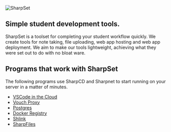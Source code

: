 ![SharpSet](https://files.mcaq.me/8xb8r.png)

## Simple student development tools.

SharpSet is a toolset for completing your student workflow quickly. We create tools for note taking, file uploading, web app hosting and web app deployment. We aim to make our tools lightweight, achieving what they were set out to do with no bloat ware.

## Programs that work with SharpSet

The following programs use SharpCD and Sharpnet to start running on your server in a matter of minutes.

- [VSCode in the Cloud](https://github.com/Sharpz7/public-codeserver)
- [Vouch Proxy](https://github.com/Sharpz7/vouch)
- [Postgres](https://github.com/Sharpz7/postgres)
- [Docker Registry](https://github.com/Sharpz7/registry)
- [Shlink](https://github.com/Sharpz7/shlink)
- [SharpFiles](https://github.com/SharpSet/sharpfiles)